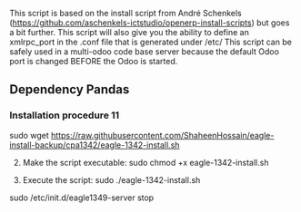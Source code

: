 This script is based on the install script from André Schenkels (https://github.com/aschenkels-ictstudio/openerp-install-scripts)
but goes a bit further. This script will also give you the ability to define an xmlrpc_port in the .conf file that is generated under /etc/
This script can be safely used in a multi-odoo code base server because the default Odoo port is changed BEFORE the Odoo is started.


<h2>Dependency Pandas </h2>

<h3>Installation procedure 11</h3>

sudo wget https://raw.githubusercontent.com/ShaheenHossain/eagle-install-backup/cpa1342/eagle-1342-install.sh

2. Make the script executable:
sudo chmod +x eagle-1342-install.sh

3. Execute the script:
sudo ./eagle-1342-install.sh



sudo /etc/init.d/eagle1349-server stop


```
